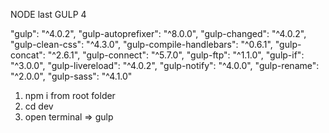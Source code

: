 NODE last
GULP 4

"gulp": "^4.0.2",
"gulp-autoprefixer": "^8.0.0",
"gulp-changed": "^4.0.2",
"gulp-clean-css": "^4.3.0",
"gulp-compile-handlebars": "^0.6.1",
"gulp-concat": "^2.6.1",
"gulp-connect": "^5.7.0",
"gulp-ftp": "^1.1.0",
"gulp-if": "^3.0.0",
"gulp-livereload": "^4.0.2",
"gulp-notify": "^4.0.0",
"gulp-rename": "^2.0.0",
"gulp-sass": "^4.1.0"

1. npm i from root folder
2. cd dev
3. open terminal => gulp

